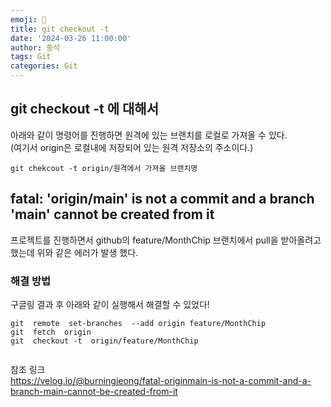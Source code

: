 ```yaml
---
emoji: 📝
title: git checkout -t 
date: '2024-03-26 11:00:00'
author: 중석 
tags: Git 
categories: Git
---
```


## git checkout -t 에 대해서 
아래와 같이 명령어를 진행하면 원격에 있는 브랜치를 로컬로 가져올 수 있다.  
(여기서 origin은 로컬내에 저장되어 있는 원격 저장소의 주소이다.) 
```
git chekcout -t origin/원격에서 가져올 브랜치명
```


## fatal: 'origin/main' is not a commit and a branch 'main' cannot be created from it
프로젝트를 진행하면서 github의 feature/MonthChip 브랜치에서 pull을 받아올려고 했는데 위와 같은 에러가 발생 했다. 

### 해결 방법 
구글링 결과 후 아래와 같이 실행해서 해결할 수 있었다!

```
git  remote  set-branches  --add origin feature/MonthChip
git  fetch  origin
git  checkout -t  origin/feature/MonthChip
```

```toc
```

참조 링크   
<https://velog.io/@burningjeong/fatal-originmain-is-not-a-commit-and-a-branch-main-cannot-be-created-from-it>

